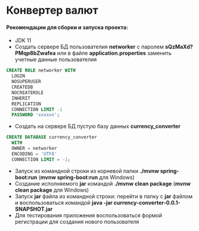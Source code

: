# Конвертер валют
 #### Рекомендации для сборки и запуска проекта:
  - JDK 11
  - Создать сервере БД пользователия **networker** с паролем **sQzMaXd?PMqp8bZwafea**
  или в файле **application.properties** заменить учетные данные пользователия
  ```sql
CREATE ROLE networker WITH
	LOGIN
	NOSUPERUSER
	CREATEDB
	NOCREATEROLE
	INHERIT
	REPLICATION
	CONNECTION LIMIT -1
	PASSWORD 'xxxxxx';
```
  - Создать на сервере БД пустую базу данных **currency_converter**
  ```sql
CREATE DATABASE currency_converter
    WITH 
    OWNER = networker
    ENCODING = 'UTF8'
    CONNECTION LIMIT = -1;
```
  - Запуск из командной строки из корневой папки **./mvnw spring-boot:run** (**mvnw spring-boot:run** для Windows)
  - Создание исполняемого **jar** командой  **./mvnw clean package** (**mvnw clean package** для Windows)
  - Запуск **jar** файла из командной строки:     перейти в папку с **jar** файлом и воспользоваться командой **java -jar currency-converter-0.0.1-SNAPSHOT.jar**
  - Для тестирования приложения воспользоваться формой регистрации для создания нового пользователя
